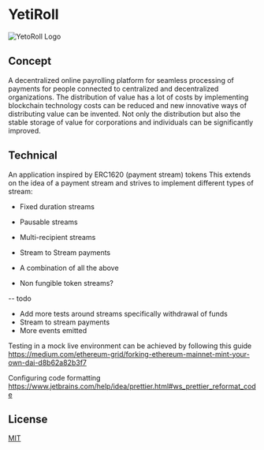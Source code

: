 # YetiRoll
![YetoRoll Logo](https://i.imgur.com/QpYl9Xq.png)
## Concept
A decentralized online payrolling platform for seamless processing of payments for people connected to centralized and decentralized organizations.
The distribution of value has a lot of costs by implementing blockchain technology costs can be reduced and new innovative ways of distributing value can be invented. Not only the distribution but also the stable storage of value for corporations and individuals can be significantly improved.

## Technical
An application inspired by ERC1620 (payment stream) tokens
This extends on the idea of a payment stream and strives to implement different types of stream:

- Fixed duration streams
- Pausable streams
- Multi-recipient streams
- Stream to Stream payments

- A combination of all the above

- Non fungible token streams?


-- todo

- Add more tests around streams specifically withdrawal of funds
- Stream to stream payments
- More events emitted


Testing in a mock live environment can be achieved by following this guide
https://medium.com/ethereum-grid/forking-ethereum-mainnet-mint-your-own-dai-d8b62a82b3f7

Configuring code formatting
https://www.jetbrains.com/help/idea/prettier.html#ws_prettier_reformat_code

## License
[MIT](https://choosealicense.com/licenses/mit/)



